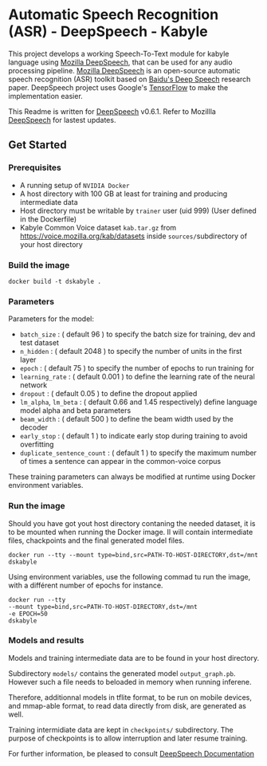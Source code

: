 # Automatic Speech Recognition (ASR) - DeepSpeech - Kabyle

This project develops a working Speech-To-Text module for kabyle language using [Mozilla DeepSpeech](https://github.com/mozilla/DeepSpeech), that can be used for any audio processing pipeline. [Mozilla DeepSpeech](https://github.com/mozilla/DeepSpeech) is an open-source automatic speech recognition (ASR) toolkit based on [Baidu's Deep Speech](https://gigaom2.files.wordpress.com/2014/12/deep_speech3_12_17.pdf) research paper. DeepSpeech project uses Google's [TensorFlow](https://www.tensorflow.org/) to make the implementation easier.

This Readme is written for [DeepSpeech](https://github.com/mozilla/DeepSpeech/releases/tag/v0.6.1) v0.6.1. Refer to Mozillla [DeepSpeech](https://github.com/mozilla/DeepSpeech) for lastest updates.

## Get Started

### Prerequisites 
- A running setup of `NVIDIA Docker`
- A host directory with 100 GB at least for training and producing intermediate data
- Host directory must be writable by `trainer` user (uid 999) (User defined in the Dockerfile)
- Kabyle Common Voice dataset `kab.tar.gz` from <https://voice.mozilla.org/kab/datasets> inside  `sources/`subdirectory of your host directory 

### Build the image

```
docker build -t dskabyle .
```
### Parameters

Parameters for the model:
- `batch_size` : ( default 96 ) to specify the batch size for training, dev and test dataset
- `n_hidden` : ( default 2048 ) to specify the number of units in the first layer
- `epoch` : ( default 75 ) to specify the number of epochs to run training for
- `learning_rate` : ( default 0.001 ) to define the learning rate of the neural network
- `dropout` : ( default 0.05 ) to define the dropout applied
- `lm_alpha`, `lm_beta` : ( default 0.66 and 1.45 respectively) define language model alpha and beta parameters
- `beam_width` : ( default 500 ) to define the beam width used by the decoder
- `early_stop` : ( default 1 ) to indicate early stop during training to avoid overfitting 
- `duplicate_sentence_count` : ( default 1 ) to specify the maximum number of times a sentence can appear in the common-voice corpus

These training parameters can always be modified at runtime using Docker environment variables.

### Run the image 

Should you have got yout host directory contaning  the needed dataset, it is to be mounted when running the Docker image. Il will contain intermediate files, chackpoints and the final generated model files.


```
docker run --tty --mount type=bind,src=PATH-TO-HOST-DIRECTORY,dst=/mnt dskabyle
```
Using environment variables, use the following commad tu run the image, with a différent number of epochs for instance.

```
docker run --tty 
--mount type=bind,src=PATH-TO-HOST-DIRECTORY,dst=/mnt 
-e EPOCH=50
dskabyle
```

### Models and results

Models and training intermediate data are to be found in your host directory. 

Subdirectory `models/` contains the generated model `output_graph.pb`. However such a file needs to beloaded in memory when running inferene. 

Therefore, additionnal models in tflite format, to be run on mobile devices, and mmap-able format, to read data directly from disk, are generated as well. 

Training intermidiate data are kept in `checkpoints/` subdirectory. The purpose of checkpoints is to allow interruption and later resume training.

For further information, be pleased to consult [DeepSpeech Documentation](https://deepspeech.readthedocs.io/en/v0.6.1)